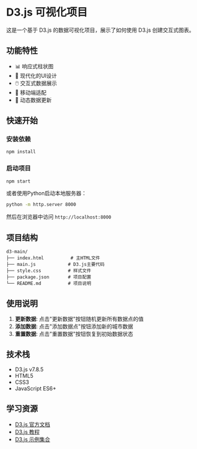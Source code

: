 # D3.js 可视化项目

这是一个基于 D3.js 的数据可视化项目，展示了如何使用 D3.js 创建交互式图表。

## 功能特性

- 📊 响应式柱状图
- 🎨 现代化的UI设计
- 🖱️ 交互式数据展示
- 📱 移动端适配
- 🔄 动态数据更新

## 快速开始

### 安装依赖

```bash
npm install
```

### 启动项目

```bash
npm start
```

或者使用Python启动本地服务器：

```bash
python -m http.server 8000
```

然后在浏览器中访问 `http://localhost:8000`

## 项目结构

```
d3-main/
├── index.html          # 主HTML文件
├── main.js            # D3.js主要代码
├── style.css          # 样式文件
├── package.json       # 项目配置
└── README.md          # 项目说明
```

## 使用说明

1. **更新数据**: 点击"更新数据"按钮随机更新所有数据点的值
2. **添加数据**: 点击"添加数据点"按钮添加新的城市数据
3. **重置数据**: 点击"重置数据"按钮恢复到初始数据状态

## 技术栈

- D3.js v7.8.5
- HTML5
- CSS3
- JavaScript ES6+

## 学习资源

- [D3.js 官方文档](https://d3js.org/)
- [D3.js 教程](https://observablehq.com/@d3/learn-d3)
- [D3.js 示例集合](https://observablehq.com/@d3/gallery)
